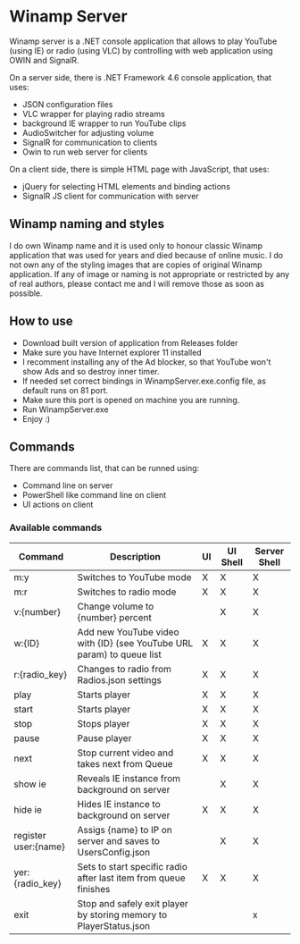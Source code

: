 # Winamp Server
Winamp server is a .NET console application that allows to play YouTube (using IE) or radio (using VLC) by controlling with web application using OWIN and SignalR.

On a server side, there is .NET Framework 4.6 console application, that uses:
* JSON configuration files
* VLC wrapper for playing radio streams
* background IE wrapper to run YouTube clips
* AudioSwitcher for adjusting volume
* SignalR for communication to clients
* Owin to run web server for clients

On a client side, there is simple HTML page with JavaScript, that uses:
* jQuery for selecting HTML elements and binding actions
* SignalR JS client for communication with server

## Winamp naming and styles
I do own Winamp name and it is used only to honour classic Winamp application that was used for years and died because of online music.
I do not own any of the styling images that are copies of original Winamp application.
If any of image or naming is not appropriate or restricted by any of real authors, please contact me and I will remove those as soon as possible.

## How to use

- Download built version of application from Releases folder
- Make sure you have Internet explorer 11 installed
- I recomment installing any of the Ad blocker, so that YouTube won't show Ads and so destroy inner timer.
- If needed set correct bindings in WinampServer.exe.config file, as default runs on 81 port.
- Make sure this port is opened on machine you are running.
- Run WinampServer.exe
- Enjoy :)

## Commands

There are commands list, that can be runned using:
- Command line on server
- PowerShell like command line on client
- UI actions on client

### Available commands
Command | Description | UI | UI Shell | Server Shell
--- | --- | --- | --- | ---
m:y | Switches to YouTube mode | X | X | X
m:r | Switches to radio mode | X | X | X
v:{number} | Change volume to {number} percent | | X | X
w:{ID} | Add new YouTube video with {ID} (see YouTube URL param) to queue list | X | X | X
r:{radio_key} | Changes to radio from Radios.json settings | X | X | X
play | Starts player | X | X | X
start | Starts player | X | X | X
stop | Stops player | X | X | X
pause | Pause player | X | X | X
next | Stop current video and takes next from Queue | X | X | X
show ie | Reveals IE instance from background on server | | X | X
hide ie | Hides IE instance to background on server | X | X | X
register user:{name} | Assigs {name} to IP on server and saves to UsersConfig.json | | X | X
yer:{radio_key} | Sets to start specific radio after last item from queue finishes | X | X | X
exit | Stop and safely exit player by storing memory to PlayerStatus.json | | | x